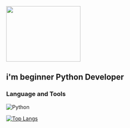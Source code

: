 <img src="https://media3.giphy.com/media/RbDKaczqWovIugyJmW/giphy.gif?cid=790b761137faeb540546b724d7f6b5def510eb0d2aea35f4&rid=giphy.gif&ct=g" width="200" height="150" />



## i'm beginner Python Developer 



### Language and Tools

![Python](https://img.shields.io/badge/-PYTHON-1C0932?style=for-the-badge&logo=Python&logoColor=74F33E)



[![Top Langs](https://github-readme-stats.vercel.app/api/top-langs/?username=Timoshka996&layout=compact)](https://github.com/Timoshka996/github-readme-stats)
